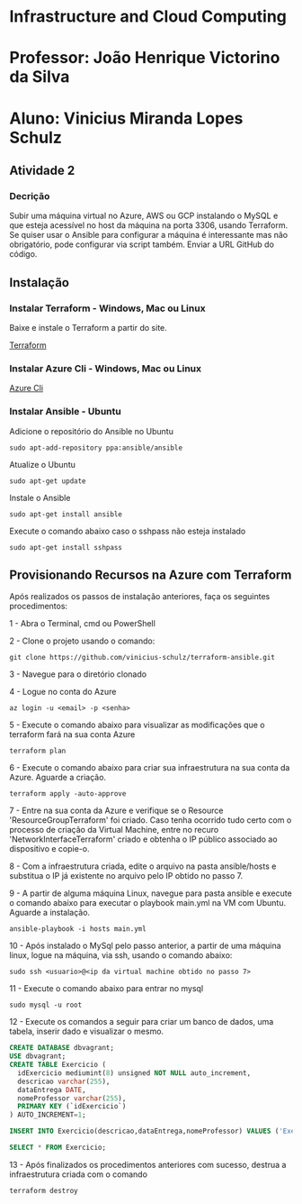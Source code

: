 # Infrastructure and Cloud Computing
# Professor: João Henrique Victorino da Silva 
# Aluno: Vinicius Miranda Lopes Schulz

## Atividade 2
### Decrição
Subir uma máquina virtual no Azure, AWS ou GCP instalando o MySQL e que esteja acessível no host da máquina na porta 3306, usando Terraform. Se quiser usar o Ansible para configurar a máquina é interessante mas não obrigatório, pode configurar via script também. Enviar a URL GitHub do código.

## Instalação

### Instalar Terraform - Windows, Mac ou Linux

Baixe e instale o Terraform a partir do site.

[Terraform](https://www.terraform.io/)

### Instalar Azure Cli - Windows, Mac ou Linux

[Azure Cli](https://docs.microsoft.com/pt-br/cli/azure/install-azure-cli)


### Instalar Ansible - Ubuntu

Adicione o repositório do Ansible no Ubuntu

`sudo apt-add-repository ppa:ansible/ansible`

Atualize o Ubuntu

`sudo apt-get update`

Instale o Ansible

`sudo apt-get install ansible`

Execute o comando abaixo caso o sshpass não esteja instalado 

`sudo apt-get install sshpass`

## Provisionando Recursos na Azure com Terraform

Após realizados os passos de instalação anteriores, faça os seguintes procedimentos:

1 - Abra o Terminal, cmd ou PowerShell

2 - Clone o projeto usando o comando:

`git clone https://github.com/vinicius-schulz/terraform-ansible.git`

3 - Navegue para o diretório clonado

4 - Logue no conta do Azure

`az login -u <email> -p <senha>`

5 - Execute o comando abaixo para visualizar as modificações que o terraform fará na sua conta Azure

`terraform plan`

6 - Execute o comando abaixo para criar sua infraestrutura na sua conta da Azure. Aguarde a criação.

`terraform apply -auto-approve`

7 - Entre na sua conta da Azure e verifique se o Resource 'ResourceGroupTerraform' foi criado. Caso tenha ocorrido tudo certo com o processo de criação da Virtual Machine, entre no recuro 'NetworkInterfaceTerraform' criado e obtenha o IP público associado ao dispositivo e copie-o.

8 - Com a infraestrutura criada, edite o arquivo na pasta ansible/hosts e substitua o IP já existente no arquivo pelo IP obtido no passo 7.

9 - A partir de alguma máquina Linux, navegue para pasta ansible e execute o comando abaixo para executar o playbook main.yml na VM com Ubuntu. Aguarde a instalação. 

`ansible-playbook -i hosts main.yml`

10 - Após instalado o MySql pelo passo anterior, a partir de uma máquina linux, logue na máquina, via ssh, usando o comando abaixo:

`sudo ssh <usuario>@<ip da virtual machine obtido no passo 7>`

11 - Execute o comando abaixo para entrar no mysql

`sudo mysql -u root`

12 - Execute os comandos a seguir para criar um banco de dados, uma tabela, inserir dado e visualizar o mesmo.

```sql
CREATE DATABASE dbvagrant;
USE dbvagrant;
CREATE TABLE Exercicio (
  idExercicio mediumint(8) unsigned NOT NULL auto_increment,
  descricao varchar(255),
  dataEntrega DATE,
  nomeProfessor varchar(255),
  PRIMARY KEY (`idExercicio`)
) AUTO_INCREMENT=1;

INSERT INTO Exercicio(descricao,dataEntrega,nomeProfessor) VALUES ('Exercicio 1', STR_TO_DATE('21-04-2021', '%d-%m-%Y'), "Joao Henrique Victorino da Silva");

SELECT * FROM Exercicio;
```

13 - Após finalizados os procedimentos anteriores com sucesso, destrua a infraestrutura criada com o comando

`terraform destroy`